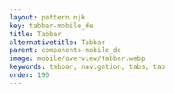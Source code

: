 ```yaml
---
layout: pattern.njk
key: tabbar-mobile_de
title: Tabbar
alternativetitle: Tabbar
parent: components-mobile_de
image: mobile/overview/tabbar.webp
keywords: tabbar, navigation, tabs, tab
order: 190
---
```


